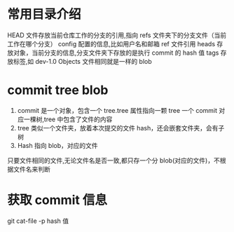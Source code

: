 # 常用目录介绍

HEAD 文件存放当前仓库工作的分支的引用,指向 refs 文件夹下的分支文件（当前工作在哪个分支）
config 配置的信息,比如用户名和邮箱
ref 文件引用
heads 存放对象，当前分支的信息,分支文件夹下存放的是执行 commit 的 hash 值
tags 存放标签,如 dev-1.0
Objects 文件相同就是一样的 blob

# commit tree blob

1. commit 是一个对象，包含一个 tree.tree 属性指向一颗 tree
   一个 commit 对应一棵树,tree 中包含了文件的内容
2. tree 类似一个文件夹，放着本次提交的文件 hash，还会嵌套文件夹，会有子树
3. Hash 指向 blob，对应的文件

只要文件相同的文件,无论文件名是否一致,都只存一个分 blob(对应的文件)，不根据文件名来判断

# 获取 commit 信息

git cat-file -p hash 值
